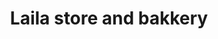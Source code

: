 ---
title: "Laila store and bakkery"
url: /thiruvananthapuram/laila-store-and-bakkery/
shop: bakery
---